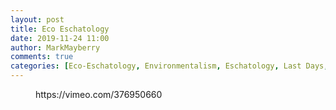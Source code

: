 ```yaml
---
layout: post
title: Eco Eschatology
date: 2019-11-24 11:00
author: MarkMayberry
comments: true
categories: [Eco-Eschatology, Environmentalism, Eschatology, Last Days, Paganism, Progressive Movement, Secular Religion, Sermon]
---
```

<!-- wp:core-embed/vimeo {"url":"https://vimeo.com/376950660","type":"video","providerNameSlug":"vimeo","className":"wp-embed-aspect-4-3 wp-has-aspect-ratio"} -->
<figure class="wp-block-embed-vimeo wp-block-embed is-type-video is-provider-vimeo wp-embed-aspect-4-3 wp-has-aspect-ratio"><div class="wp-block-embed__wrapper">
https://vimeo.com/376950660
</div></figure>
<!-- /wp:core-embed/vimeo -->
